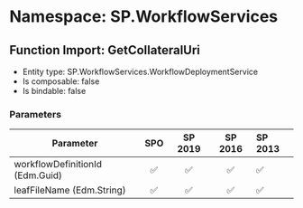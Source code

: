 # Namespace: SP.WorkflowServices

## Function Import: GetCollateralUri

- Entity type: SP.WorkflowServices.WorkflowDeploymentService
- Is composable: false
- Is bindable: false

### Parameters

Parameter | SPO | SP 2019 | SP 2016 | SP 2013
----------|:---:|:-------:|:-------:|:-------
workflowDefinitionId (Edm.Guid) | ✅ | ✅ | ✅ | ✅
leafFileName (Edm.String) | ✅ | ✅ | ✅ | ✅